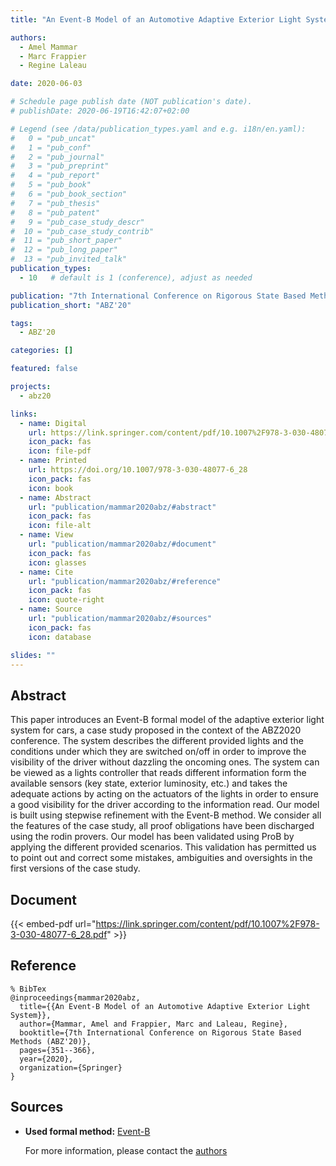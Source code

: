 ```yaml
---
title: "An Event-B Model of an Automotive Adaptive Exterior Light System"

authors:
  - Amel Mammar
  - Marc Frappier
  - Regine Laleau

date: 2020-06-03

# Schedule page publish date (NOT publication's date).
# publishDate: 2020-06-19T16:42:07+02:00

# Legend (see /data/publication_types.yaml and e.g. i18n/en.yaml): 
#   0 = "pub_uncat"
#   1 = "pub_conf"
#   2 = "pub_journal"
#   3 = "pub_preprint"
#   4 = "pub_report"
#   5 = "pub_book"
#   6 = "pub_book_section"
#   7 = "pub_thesis"
#   8 = "pub_patent"
#   9 = "pub_case_study_descr"
#  10 = "pub_case_study_contrib"
#  11 = "pub_short_paper"
#  12 = "pub_long_paper"
#  13 = "pub_invited_talk"
publication_types:
  - 10   # default is 1 (conference), adjust as needed

publication: "7th International Conference on Rigorous State Based Methods (ABZ'20)"
publication_short: "ABZ'20"

tags:
  - ABZ'20

categories: []

featured: false

projects:
  - abz20

links:
  - name: Digital
    url: https://link.springer.com/content/pdf/10.1007%2F978-3-030-48077-6_28.pdf
    icon_pack: fas
    icon: file-pdf
  - name: Printed
    url: https://doi.org/10.1007/978-3-030-48077-6_28
    icon_pack: fas
    icon: book
  - name: Abstract
    url: "publication/mammar2020abz/#abstract"
    icon_pack: fas
    icon: file-alt
  - name: View
    url: "publication/mammar2020abz/#document"
    icon_pack: fas
    icon: glasses
  - name: Cite
    url: "publication/mammar2020abz/#reference"
    icon_pack: fas
    icon: quote-right
  - name: Source
    url: "publication/mammar2020abz/#sources"
    icon_pack: fas
    icon: database

slides: ""
---
```


## Abstract

This paper introduces an Event-B formal model of the adaptive exterior light system for cars, a case study proposed in the context of the ABZ2020 conference. The system describes the different provided lights and the conditions under which they are switched on/off in order to improve the visibility of the driver without dazzling the oncoming ones. The system can be viewed as a lights controller that reads different information form the available sensors (key state, exterior luminosity, etc.) and takes the adequate actions by acting on the actuators of the lights in order to ensure a good visibility for the driver according to the information read. Our model is built using stepwise refinement with the Event-B method. We consider all the features of the case study, all proof obligations have been discharged using the rodin provers. Our model has been validated using ProB by applying the different provided scenarios. This validation has permitted us to point out and correct some mistakes, ambiguities and oversights in the first versions of the case study.

## Document

{{< embed-pdf url="https://link.springer.com/content/pdf/10.1007%2F978-3-030-48077-6_28.pdf" >}}

## Reference

```
% BibTex
@inproceedings{mammar2020abz,
  title={{An Event-B Model of an Automotive Adaptive Exterior Light System}},
  author={Mammar, Amel and Frappier, Marc and Laleau, Regine},
  booktitle={7th International Conference on Rigorous State Based Methods (ABZ'20)},
  pages={351--366},
  year={2020},
  organization={Springer}
}
```

## Sources

- **Used formal method:**
  [Event-B](/method/event-b)

  For more information, please contact the <a href ="mailto:amel.mammar@telecom-sudparis.eu;marc.frappier@usherbrooke.ca;laleau@u-pec.fr">authors</a>
